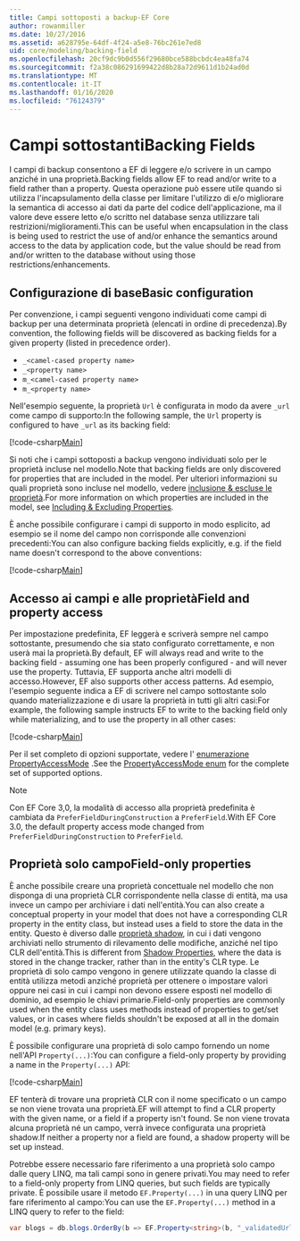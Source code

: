 ```yaml
---
title: Campi sottoposti a backup-EF Core
author: rowanmiller
ms.date: 10/27/2016
ms.assetid: a628795e-64df-4f24-a5e8-76bc261e7ed8
uid: core/modeling/backing-field
ms.openlocfilehash: 20cf9dc9b0d556f29680bce588bcbdc4ea48fa74
ms.sourcegitcommit: f2a38c086291699422d8b28a72d9611d1b24ad0d
ms.translationtype: MT
ms.contentlocale: it-IT
ms.lasthandoff: 01/16/2020
ms.locfileid: "76124379"
---
```

# <a name="backing-fields"></a><span data-ttu-id="1c9ca-102">Campi sottostanti</span><span class="sxs-lookup"><span data-stu-id="1c9ca-102">Backing Fields</span></span>

<span data-ttu-id="1c9ca-103">I campi di backup consentono a EF di leggere e/o scrivere in un campo anziché in una proprietà.</span><span class="sxs-lookup"><span data-stu-id="1c9ca-103">Backing fields allow EF to read and/or write to a field rather than a property.</span></span> <span data-ttu-id="1c9ca-104">Questa operazione può essere utile quando si utilizza l'incapsulamento della classe per limitare l'utilizzo di e/o migliorare la semantica di accesso ai dati da parte del codice dell'applicazione, ma il valore deve essere letto e/o scritto nel database senza utilizzare tali restrizioni/miglioramenti.</span><span class="sxs-lookup"><span data-stu-id="1c9ca-104">This can be useful when encapsulation in the class is being used to restrict the use of and/or enhance the semantics around access to the data by application code, but the value should be read from and/or written to the database without using those restrictions/enhancements.</span></span>

## <a name="basic-configuration"></a><span data-ttu-id="1c9ca-105">Configurazione di base</span><span class="sxs-lookup"><span data-stu-id="1c9ca-105">Basic configuration</span></span>

<span data-ttu-id="1c9ca-106">Per convenzione, i campi seguenti vengono individuati come campi di backup per una determinata proprietà (elencati in ordine di precedenza).</span><span class="sxs-lookup"><span data-stu-id="1c9ca-106">By convention, the following fields will be discovered as backing fields for a given property (listed in precedence order).</span></span> 

* `_<camel-cased property name>`
* `_<property name>`
* `m_<camel-cased property name>`
* `m_<property name>`

<span data-ttu-id="1c9ca-107">Nell'esempio seguente, la proprietà `Url` è configurata in modo da avere `_url` come campo di supporto:</span><span class="sxs-lookup"><span data-stu-id="1c9ca-107">In the following sample, the `Url` property is configured to have `_url` as its backing field:</span></span>

[!code-csharp[Main](../../../samples/core/Modeling/Conventions/BackingField.cs#Sample)]

<span data-ttu-id="1c9ca-108">Si noti che i campi sottoposti a backup vengono individuati solo per le proprietà incluse nel modello.</span><span class="sxs-lookup"><span data-stu-id="1c9ca-108">Note that backing fields are only discovered for properties that are included in the model.</span></span> <span data-ttu-id="1c9ca-109">Per ulteriori informazioni su quali proprietà sono incluse nel modello, vedere [inclusione & escluse le proprietà](included-properties.md).</span><span class="sxs-lookup"><span data-stu-id="1c9ca-109">For more information on which properties are included in the model, see [Including & Excluding Properties](included-properties.md).</span></span>

<span data-ttu-id="1c9ca-110">È anche possibile configurare i campi di supporto in modo esplicito, ad esempio se il nome del campo non corrisponde alle convenzioni precedenti:</span><span class="sxs-lookup"><span data-stu-id="1c9ca-110">You can also configure backing fields explicitly, e.g. if the field name doesn't correspond to the above conventions:</span></span>

[!code-csharp[Main](../../../samples/core/Modeling/FluentAPI/BackingField.cs?name=BackingField&highlight=5)]

## <a name="field-and-property-access"></a><span data-ttu-id="1c9ca-111">Accesso ai campi e alle proprietà</span><span class="sxs-lookup"><span data-stu-id="1c9ca-111">Field and property access</span></span>

<span data-ttu-id="1c9ca-112">Per impostazione predefinita, EF leggerà e scriverà sempre nel campo sottostante, presumendo che sia stato configurato correttamente, e non userà mai la proprietà.</span><span class="sxs-lookup"><span data-stu-id="1c9ca-112">By default, EF will always read and write to the backing field - assuming one has been properly configured - and will never use the property.</span></span> <span data-ttu-id="1c9ca-113">Tuttavia, EF supporta anche altri modelli di accesso.</span><span class="sxs-lookup"><span data-stu-id="1c9ca-113">However, EF also supports other access patterns.</span></span> <span data-ttu-id="1c9ca-114">Ad esempio, l'esempio seguente indica a EF di scrivere nel campo sottostante solo quando materializzazione e di usare la proprietà in tutti gli altri casi:</span><span class="sxs-lookup"><span data-stu-id="1c9ca-114">For example, the following sample instructs EF to write to the backing field only while materializing, and to use the property in all other cases:</span></span>

[!code-csharp[Main](../../../samples/core/Modeling/FluentAPI/BackingFieldAccessMode.cs?name=BackingFieldAccessMode&highlight=6)]

<span data-ttu-id="1c9ca-115">Per il set completo di opzioni supportate, vedere l' [enumerazione PropertyAccessMode](https://docs.microsoft.com/dotnet/api/microsoft.entityframeworkcore.propertyaccessmode) .</span><span class="sxs-lookup"><span data-stu-id="1c9ca-115">See the [PropertyAccessMode enum](https://docs.microsoft.com/dotnet/api/microsoft.entityframeworkcore.propertyaccessmode) for the complete set of supported options.</span></span>

> [!NOTE]
> <span data-ttu-id="1c9ca-116">Con EF Core 3,0, la modalità di accesso alla proprietà predefinita è cambiata da `PreferFieldDuringConstruction` a `PreferField`.</span><span class="sxs-lookup"><span data-stu-id="1c9ca-116">With EF Core 3.0, the default property access mode changed from `PreferFieldDuringConstruction` to `PreferField`.</span></span>

## <a name="field-only-properties"></a><span data-ttu-id="1c9ca-117">Proprietà solo campo</span><span class="sxs-lookup"><span data-stu-id="1c9ca-117">Field-only properties</span></span>

<span data-ttu-id="1c9ca-118">È anche possibile creare una proprietà concettuale nel modello che non disponga di una proprietà CLR corrispondente nella classe di entità, ma usa invece un campo per archiviare i dati nell'entità.</span><span class="sxs-lookup"><span data-stu-id="1c9ca-118">You can also create a conceptual property in your model that does not have a corresponding CLR property in the entity class, but instead uses a field to store the data in the entity.</span></span> <span data-ttu-id="1c9ca-119">Questo è diverso dalle [proprietà shadow](shadow-properties.md), in cui i dati vengono archiviati nello strumento di rilevamento delle modifiche, anziché nel tipo CLR dell'entità.</span><span class="sxs-lookup"><span data-stu-id="1c9ca-119">This is different from [Shadow Properties](shadow-properties.md), where the data is stored in the change tracker, rather than in the entity's CLR type.</span></span> <span data-ttu-id="1c9ca-120">Le proprietà di solo campo vengono in genere utilizzate quando la classe di entità utilizza metodi anziché proprietà per ottenere o impostare valori oppure nei casi in cui i campi non devono essere esposti nel modello di dominio, ad esempio le chiavi primarie.</span><span class="sxs-lookup"><span data-stu-id="1c9ca-120">Field-only properties are commonly used when the entity class uses methods instead of properties to get/set values, or in cases where fields shouldn't be exposed at all in the domain model (e.g. primary keys).</span></span>

<span data-ttu-id="1c9ca-121">È possibile configurare una proprietà di solo campo fornendo un nome nell'API `Property(...)`:</span><span class="sxs-lookup"><span data-stu-id="1c9ca-121">You can configure a field-only property by providing a name in the `Property(...)` API:</span></span>

[!code-csharp[Main](../../../samples/core/Modeling/FluentAPI/BackingFieldNoProperty.cs#Sample)]

<span data-ttu-id="1c9ca-122">EF tenterà di trovare una proprietà CLR con il nome specificato o un campo se non viene trovata una proprietà.</span><span class="sxs-lookup"><span data-stu-id="1c9ca-122">EF will attempt to find a CLR property with the given name, or a field if a property isn't found.</span></span> <span data-ttu-id="1c9ca-123">Se non viene trovata alcuna proprietà né un campo, verrà invece configurata una proprietà shadow.</span><span class="sxs-lookup"><span data-stu-id="1c9ca-123">If neither a property nor a field are found, a shadow property will be set up instead.</span></span>

<span data-ttu-id="1c9ca-124">Potrebbe essere necessario fare riferimento a una proprietà solo campo dalle query LINQ, ma tali campi sono in genere privati.</span><span class="sxs-lookup"><span data-stu-id="1c9ca-124">You may need to refer to a field-only property from LINQ queries, but such fields are typically private.</span></span> <span data-ttu-id="1c9ca-125">È possibile usare il metodo `EF.Property(...)` in una query LINQ per fare riferimento al campo:</span><span class="sxs-lookup"><span data-stu-id="1c9ca-125">You can use the `EF.Property(...)` method in a LINQ query to refer to the field:</span></span>

``` csharp
var blogs = db.blogs.OrderBy(b => EF.Property<string>(b, "_validatedUrl"));
```
